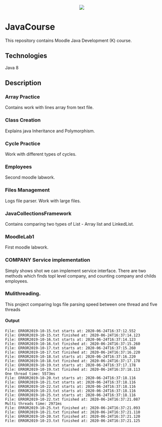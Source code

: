 <p align="center"><img src="https://img-a.udemycdn.com/course/750x422/2669808_fcbe.jpg"></p>

# JavaCourse
This repository contains Moodle Java Development (K) course.
## Technologies
Java 8
## Description
### Array Practice
Contains work with lines array from text file.

### Class Creation
Explains java Inheritance and Polymorphism.

### Cycle Practice
Work with different types of cycles.

### Employees
Second moodle labwork.

### Files Management
Logs file parser. Work with large files.

### JavaCollectionsFramework
Contains comparing two types of List - Array list and LinkedList.

### MoodleLab1
First moodle labwork.

### COMPANY Service implementation
Simply shows shot we can implement service interface.
There are two methods which finds topl level company, and counting company and childs employees.
### Mulithreading.
This project comparing logs file parsing speed between one thread and five threads
#### Output
    File: ERROR2019-10-15.txt starts at: 2020-06-24T16:37:12.552
    File: ERROR2019-10-15.txt finished at: 2020-06-24T16:37:14.123
    File: ERROR2019-10-16.txt starts at: 2020-06-24T16:37:14.123
    File: ERROR2019-10-16.txt finished at: 2020-06-24T16:37:15.260
    File: ERROR2019-10-17.txt starts at: 2020-06-24T16:37:15.260
    File: ERROR2019-10-17.txt finished at: 2020-06-24T16:37:16.220
    File: ERROR2019-10-18.txt starts at: 2020-06-24T16:37:16.220
    File: ERROR2019-10-18.txt finished at: 2020-06-24T16:37:17.178
    File: ERROR2019-10-19.txt starts at: 2020-06-24T16:37:17.178
    File: ERROR2019-10-19.txt finished at: 2020-06-24T16:37:18.113
    One thread time: 5573ms
    File: ERROR2019-10-20.txt starts at: 2020-06-24T16:37:18.116
    File: ERROR2019-10-21.txt starts at: 2020-06-24T16:37:18.116
    File: ERROR2019-10-22.txt starts at: 2020-06-24T16:37:18.116
    File: ERROR2019-10-23.txt starts at: 2020-06-24T16:37:18.116
    File: ERROR2019-10-25.txt starts at: 2020-06-24T16:37:18.116
    File: ERROR2019-10-22.txt finished at: 2020-06-24T16:37:21.087
    Multi threads time: 2971ms
    File: ERROR2019-10-25.txt finished at: 2020-06-24T16:37:21.093
    File: ERROR2019-10-21.txt finished at: 2020-06-24T16:37:21.110
    File: ERROR2019-10-20.txt finished at: 2020-06-24T16:37:21.120
    File: ERROR2019-10-23.txt finished at: 2020-06-24T16:37:21.125
